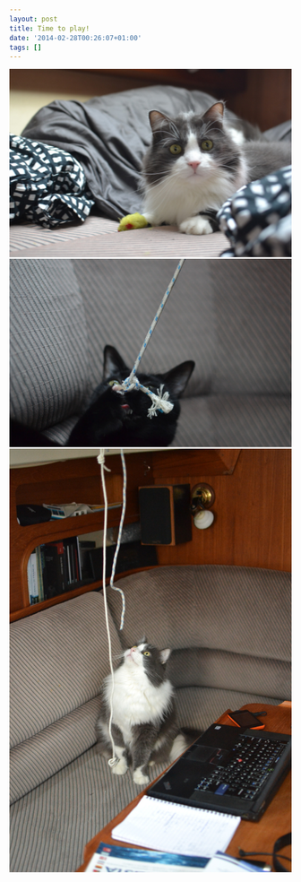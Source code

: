 ```yaml
---
layout: post
title: Time to play!
date: '2014-02-28T00:26:07+01:00'
tags: []
---
```

![Vili](/files/tumblr_n1oh3jSZzX1tq106bo1_1280.jpg)
![Miciuli](/files/tumblr_n1oh3jSZzX1tq106bo2_1280.jpg)
![Vili](/files/tumblr_n1oh3jSZzX1tq106bo3_1280.jpg)

